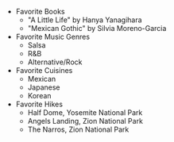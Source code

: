 * Favorite Books
  * "A Little Life" by Hanya Yanagihara
  * "Mexican Gothic" by Silvia Moreno-Garcia
* Favorite Music Genres
  * Salsa
  * R&B
  * Alternative/Rock
* Favorite Cuisines
  * Mexican
  * Japanese
  * Korean
* Favorite Hikes
  * Half Dome, Yosemite National Park
  * Angels Landing, Zion National Park
  * The Narros, Zion National Park
